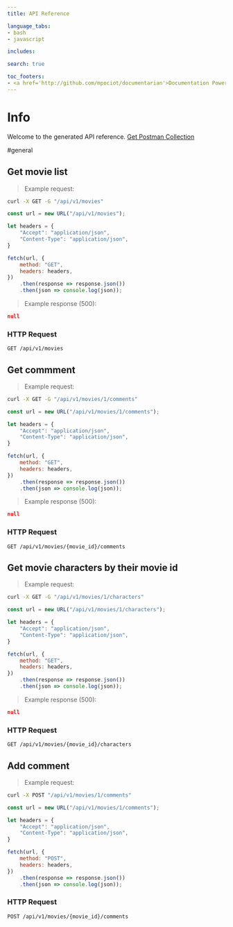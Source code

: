 ```yaml
---
title: API Reference

language_tabs:
- bash
- javascript

includes:

search: true

toc_footers:
- <a href='http://github.com/mpociot/documentarian'>Documentation Powered by Documentarian</a>
---
```

<!-- START_INFO -->
# Info

Welcome to the generated API reference.
[Get Postman Collection](http://localhost/docs/collection.json)

<!-- END_INFO -->

#general


<!-- START_b233704ed225faba38f0fcffbefd2c8a -->
## Get movie list

> Example request:

```bash
curl -X GET -G "/api/v1/movies" 
```

```javascript
const url = new URL("/api/v1/movies");

let headers = {
    "Accept": "application/json",
    "Content-Type": "application/json",
}

fetch(url, {
    method: "GET",
    headers: headers,
})
    .then(response => response.json())
    .then(json => console.log(json));
```


> Example response (500):

```json
null
```

### HTTP Request
`GET /api/v1/movies`


<!-- END_b233704ed225faba38f0fcffbefd2c8a -->

<!-- START_7c8da4d0f4c2bf61930faee2d7fd9e81 -->
## Get commment

> Example request:

```bash
curl -X GET -G "/api/v1/movies/1/comments" 
```

```javascript
const url = new URL("/api/v1/movies/1/comments");

let headers = {
    "Accept": "application/json",
    "Content-Type": "application/json",
}

fetch(url, {
    method: "GET",
    headers: headers,
})
    .then(response => response.json())
    .then(json => console.log(json));
```


> Example response (500):

```json
null
```

### HTTP Request
`GET /api/v1/movies/{movie_id}/comments`


<!-- END_7c8da4d0f4c2bf61930faee2d7fd9e81 -->

<!-- START_2c9f19d53d60c9c396f3efba5f41e885 -->
## Get movie characters by their movie id

> Example request:

```bash
curl -X GET -G "/api/v1/movies/1/characters" 
```

```javascript
const url = new URL("/api/v1/movies/1/characters");

let headers = {
    "Accept": "application/json",
    "Content-Type": "application/json",
}

fetch(url, {
    method: "GET",
    headers: headers,
})
    .then(response => response.json())
    .then(json => console.log(json));
```


> Example response (500):

```json
null
```

### HTTP Request
`GET /api/v1/movies/{movie_id}/characters`


<!-- END_2c9f19d53d60c9c396f3efba5f41e885 -->

<!-- START_2069c24f3ab192f78c6f0ee7eff704d6 -->
## Add comment

> Example request:

```bash
curl -X POST "/api/v1/movies/1/comments" 
```

```javascript
const url = new URL("/api/v1/movies/1/comments");

let headers = {
    "Accept": "application/json",
    "Content-Type": "application/json",
}

fetch(url, {
    method: "POST",
    headers: headers,
})
    .then(response => response.json())
    .then(json => console.log(json));
```



### HTTP Request
`POST /api/v1/movies/{movie_id}/comments`


<!-- END_2069c24f3ab192f78c6f0ee7eff704d6 -->


